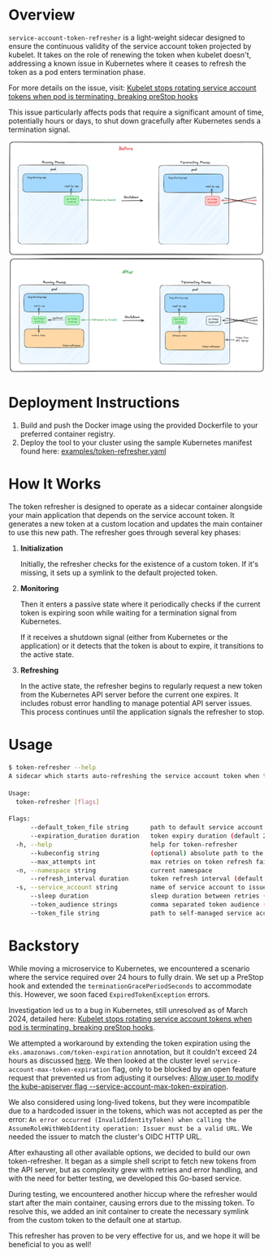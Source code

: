 # Overview

`service-account-token-refresher` is a light-weight sidecar designed to ensure the continuous validity of the service account token projected by kubelet. It takes on the role of renewing the token when kubelet doesn't, addressing a known issue in Kubernetes where it ceases to refresh the token as a pod enters termination phase.

For more details on the issue, visit: [Kubelet stops rotating service account tokens when pod is terminating, breaking preStop hooks](https://github.com/kubernetes/kubernetes/issues/116481)

This issue particularly affects pods that require a significant amount of time, potentially hours or days, to shut down gracefully after Kubernetes sends a termination signal.

![Working](assets/token-refresher.png)

# Deployment Instructions

1. Build and push the Docker image using the provided Dockerfile to your preferred container registry.
2. Deploy the tool to your cluster using the sample Kubernetes manifest found here: [examples/token-refresher.yaml](./examples/token-refresher.yaml)

# How It Works

The token refresher is designed to operate as a sidecar container alongside your main application that depends on the service account token. It generates a new token at a custom location and updates the main container to use this new path. The refresher goes through several key phases:

1. **Initialization**

   Initially, the refresher checks for the existence of a custom token. If it's missing, it sets up a symlink to the default projected token.
   
2. **Monitoring**

   Then it enters a passive state where it periodically checks if the current token is expiring soon while waiting for a termination signal from Kubernetes.
   
   If it receives a shutdown signal (either from Kubernetes or the application) or it detects that the token is about to expire, it transitions to the active state.
   
3. **Refreshing**

   In the active state, the refresher begins to regularly request a new token from the Kubernetes API server before the current one expires. It includes robust error handling to manage potential API server issues. This process continues until the application signals the refresher to stop.

# Usage

```sh
$ token-refresher --help
A sidecar which starts auto-refreshing the service account token when the default one is close to expiry or container receives a shutdown signal.

Usage:
  token-refresher [flags]

Flags:
      --default_token_file string      path to default service account token file (default "/var/run/secrets/eks.amazonaws.com/serviceaccount/token")
      --expiration_duration duration   token expiry duration (default 2h0m0s)
  -h, --help                           help for token-refresher
      --kubeconfig string              (optional) absolute path to the kubeconfig file (default "/home/token-refresher/.kube/config")
      --max_attempts int               max retries on token refresh failure (default 3)
  -n, --namespace string               current namespace
      --refresh_interval duration      token refresh interval (default 1h0m0s)
  -s, --service_account string         name of service account to issue token for
      --sleep duration                 sleep duration between retries (default 20s)
      --token_audience strings         comma separated token audience (default [sts.amazonaws.com])
      --token_file string              path to self-managed service account token file (default "/var/run/secrets/token-refresher/token")
```

# Backstory

While moving a microservice to Kubernetes, we encountered a scenario where the service required over 24 hours to fully drain. We set up a PreStop hook and extended the `terminationGracePeriodSeconds` to accommodate this. However, we soon faced `ExpiredTokenException` errors.

Investigation led us to a bug in Kubernetes, still unresolved as of March 2024, detailed here: [Kubelet stops rotating service account tokens when pod is terminating, breaking preStop hooks](https://github.com/kubernetes/kubernetes/issues/116481).

We attempted a workaround by extending the token expiration using the `eks.amazonaws.com/token-expiration` annotation, but it couldn't exceed 24 hours as discussed [here](https://github.com/aws/amazon-eks-pod-identity-webhook#amazon-eks-pod-identity-webhook). We then looked at the cluster level `service-account-max-token-expiration` flag, only to be blocked by an open feature request that prevented us from adjusting it ourselves: [Allow user to modify the kube-apiserver flag --service-account-max-token-expiration](https://github.com/aws/containers-roadmap/issues/1836).

We also considered using long-lived tokens, but they were incompatible due to a hardcoded issuer in the tokens, which was not accepted as per the error: `An error occurred (InvalidIdentityToken) when calling the AssumeRoleWithWebIdentity operation: Issuer must be a valid URL`. We needed the issuer to match the cluster's OIDC HTTP URL.

After exhausting all other available options, we decided to build our own token-refresher. It began as a simple shell script to fetch new tokens from the API server, but as complexity grew with retries and error handling, and with the need for better testing, we developed this Go-based service.

During testing, we encountered another hiccup where the refresher would start after the main container, causing errors due to the missing token. To resolve this, we added an init container to create the necessary symlink from the custom token to the default one at startup.

This refresher has proven to be very effective for us, and we hope it will be beneficial to you as well!
